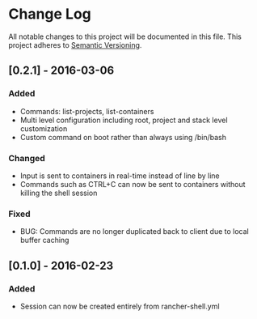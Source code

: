 # Change Log

All notable changes to this project will be documented in this file.
This project adheres to [Semantic Versioning](http://semver.org/).



## [0.2.1] - 2016-03-06

### Added

- Commands: list-projects, list-containers
- Multi level configuration including root, project and stack level customization
- Custom command on boot rather than always using /bin/bash

### Changed
- Input is sent to containers in real-time instead of line by line
- Commands such as CTRL+C can now be sent to containers without killing the shell session

### Fixed
- BUG: Commands are no longer duplicated back to client due to local buffer caching



## [0.1.0] - 2016-02-23

### Added
- Session can now be created entirely from rancher-shell.yml
